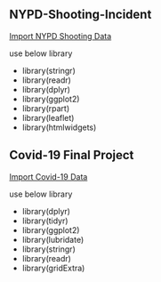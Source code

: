 ## NYPD-Shooting-Incident
[Import NYPD Shooting Data](https://data.cityofnewyork.us)

use below library

- library(stringr)
- library(readr)
- library(dplyr)
- library(ggplot2)
- library(rpart)
- library(leaflet)
- library(htmlwidgets)

## Covid-19 Final Project
[Import Covid-19 Data](https://raw.githubusercontent.com/CSSEGISandData/COVID-19/master/csse_covid_19_data/csse_covid_19_time_series/)

use below library

- library(dplyr)
- library(tidyr)
- library(ggplot2)
- library(lubridate)
- library(stringr)
- library(readr)
- library(gridExtra)
